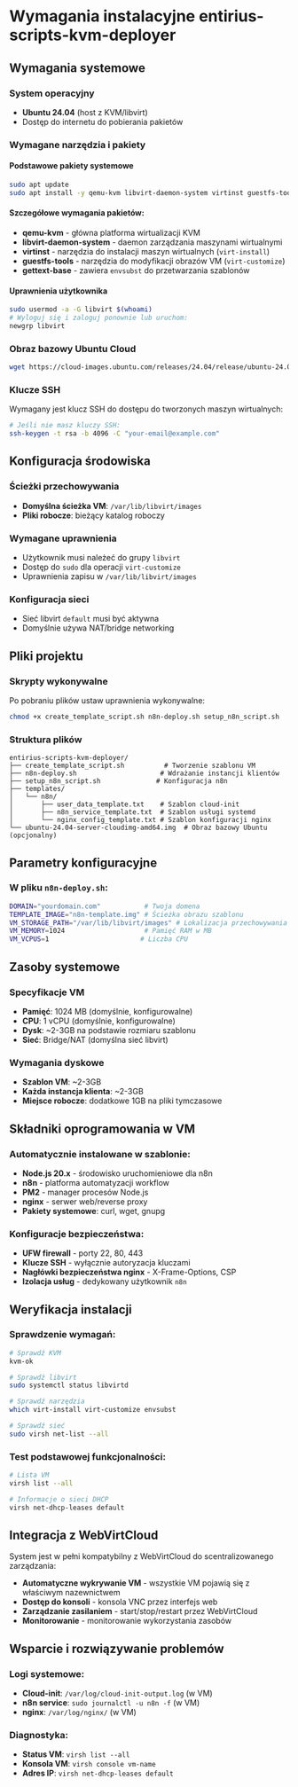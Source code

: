 # Wymagania instalacyjne entirius-scripts-kvm-deployer

## Wymagania systemowe

### System operacyjny
- **Ubuntu 24.04** (host z KVM/libvirt)
- Dostęp do internetu do pobierania pakietów

### Wymagane narzędzia i pakiety

#### Podstawowe pakiety systemowe
```bash
sudo apt update
sudo apt install -y qemu-kvm libvirt-daemon-system virtinst guestfs-tools gettext-base
```

#### Szczegółowe wymagania pakietów:
- **qemu-kvm** - główna platforma wirtualizacji KVM
- **libvirt-daemon-system** - daemon zarządzania maszynami wirtualnymi
- **virtinst** - narzędzia do instalacji maszyn wirtualnych (`virt-install`)
- **guestfs-tools** - narzędzia do modyfikacji obrazów VM (`virt-customize`)
- **gettext-base** - zawiera `envsubst` do przetwarzania szablonów

#### Uprawnienia użytkownika
```bash
sudo usermod -a -G libvirt $(whoami)
# Wyloguj się i zaloguj ponownie lub uruchom:
newgrp libvirt
```

### Obraz bazowy Ubuntu Cloud
```bash
wget https://cloud-images.ubuntu.com/releases/24.04/release/ubuntu-24.04-server-cloudimg-amd64.img
```

### Klucze SSH
Wymagany jest klucz SSH do dostępu do tworzonych maszyn wirtualnych:
```bash
# Jeśli nie masz kluczy SSH:
ssh-keygen -t rsa -b 4096 -C "your-email@example.com"
```

## Konfiguracja środowiska

### Ścieżki przechowywania
- **Domyślna ścieżka VM**: `/var/lib/libvirt/images`
- **Pliki robocze**: bieżący katalog roboczy

### Wymagane uprawnienia
- Użytkownik musi należeć do grupy `libvirt`
- Dostęp do `sudo` dla operacji `virt-customize`
- Uprawnienia zapisu w `/var/lib/libvirt/images`

### Konfiguracja sieci
- Sieć libvirt `default` musi być aktywna
- Domyślnie używa NAT/bridge networking

## Pliki projektu

### Skrypty wykonywalne
Po pobraniu plików ustaw uprawnienia wykonywalne:
```bash
chmod +x create_template_script.sh n8n-deploy.sh setup_n8n_script.sh
```

### Struktura plików
```
entirius-scripts-kvm-deployer/
├── create_template_script.sh          # Tworzenie szablonu VM
├── n8n-deploy.sh                     # Wdrażanie instancji klientów
├── setup_n8n_script.sh              # Konfiguracja n8n
├── templates/
│   └── n8n/
│       ├── user_data_template.txt    # Szablon cloud-init
│       ├── n8n_service_template.txt  # Szablon usługi systemd
│       └── nginx_config_template.txt # Szablon konfiguracji nginx
└── ubuntu-24.04-server-cloudimg-amd64.img  # Obraz bazowy Ubuntu (opcjonalny)
```

## Parametry konfiguracyjne

### W pliku `n8n-deploy.sh`:
```bash
DOMAIN="yourdomain.com"           # Twoja domena
TEMPLATE_IMAGE="n8n-template.img" # Ścieżka obrazu szablonu
VM_STORAGE_PATH="/var/lib/libvirt/images" # Lokalizacja przechowywania VM
VM_MEMORY=1024                    # Pamięć RAM w MB
VM_VCPUS=1                       # Liczba CPU
```

## Zasoby systemowe

### Specyfikacje VM
- **Pamięć**: 1024 MB (domyślnie, konfigurowalne)
- **CPU**: 1 vCPU (domyślnie, konfigurowalne)
- **Dysk**: ~2-3GB na podstawie rozmiaru szablonu
- **Sieć**: Bridge/NAT (domyślna sieć libvirt)

### Wymagania dyskowe
- **Szablon VM**: ~2-3GB
- **Każda instancja klienta**: ~2-3GB
- **Miejsce robocze**: dodatkowe 1GB na pliki tymczasowe

## Składniki oprogramowania w VM

### Automatycznie instalowane w szablonie:
- **Node.js 20.x** - środowisko uruchomieniowe dla n8n
- **n8n** - platforma automatyzacji workflow
- **PM2** - manager procesów Node.js
- **nginx** - serwer web/reverse proxy
- **Pakiety systemowe**: curl, wget, gnupg

### Konfiguracje bezpieczeństwa:
- **UFW firewall** - porty 22, 80, 443
- **Klucze SSH** - wyłącznie autoryzacja kluczami
- **Nagłówki bezpieczeństwa nginx** - X-Frame-Options, CSP
- **Izolacja usług** - dedykowany użytkownik `n8n`

## Weryfikacja instalacji

### Sprawdzenie wymagań:
```bash
# Sprawdź KVM
kvm-ok

# Sprawdź libvirt
sudo systemctl status libvirtd

# Sprawdź narzędzia
which virt-install virt-customize envsubst

# Sprawdź sieć
sudo virsh net-list --all
```

### Test podstawowej funkcjonalności:
```bash
# Lista VM
virsh list --all

# Informacje o sieci DHCP
virsh net-dhcp-leases default
```

## Integracja z WebVirtCloud

System jest w pełni kompatybilny z WebVirtCloud do scentralizowanego zarządzania:
- **Automatyczne wykrywanie VM** - wszystkie VM pojawią się z właściwym nazewnictwem
- **Dostęp do konsoli** - konsola VNC przez interfejs web
- **Zarządzanie zasilaniem** - start/stop/restart przez WebVirtCloud
- **Monitorowanie** - monitorowanie wykorzystania zasobów

## Wsparcie i rozwiązywanie problemów

### Logi systemowe:
- **Cloud-init**: `/var/log/cloud-init-output.log` (w VM)
- **n8n service**: `sudo journalctl -u n8n -f` (w VM)
- **nginx**: `/var/log/nginx/` (w VM)

### Diagnostyka:
- **Status VM**: `virsh list --all`
- **Konsola VM**: `virsh console vm-name`
- **Adres IP**: `virsh net-dhcp-leases default`